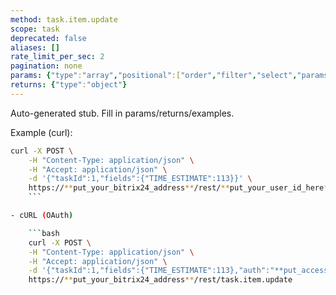 ```yaml
---
method: task.item.update
scope: task
deprecated: false
aliases: []
rate_limit_per_sec: 2
pagination: none
params: {"type":"array","positional":["order","filter","select","params"]}
returns: {"type":"object"}
---
```


Auto-generated stub. Fill in params/returns/examples.

Example (curl):

```bash
curl -X POST \
    -H "Content-Type: application/json" \
    -H "Accept: application/json" \
    -d '{"taskId":1,"fields":{"TIME_ESTIMATE":113}}' \
    https://**put_your_bitrix24_address**/rest/**put_your_user_id_here**/**put_your_webhook_here**/task.item.update
    ```

- cURL (OAuth)

    ```bash
    curl -X POST \
    -H "Content-Type: application/json" \
    -H "Accept: application/json" \
    -d '{"taskId":1,"fields":{"TIME_ESTIMATE":113},"auth":"**put_access_token_here**"}' \
    https://**put_your_bitrix24_address**/rest/task.item.update
```
